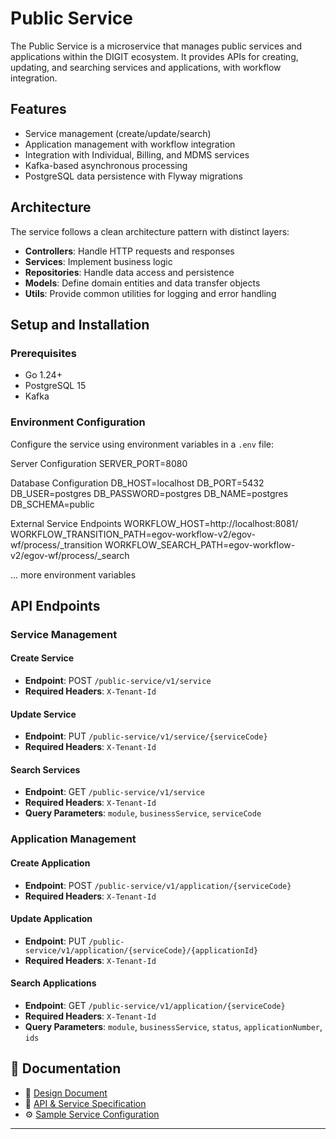 # Public Service

The Public Service is a microservice that manages public services and applications within the DIGIT ecosystem. It provides APIs for creating, updating, and searching services and applications, with workflow integration.

## Features

- Service management (create/update/search)
- Application management with workflow integration
- Integration with Individual, Billing, and MDMS services
- Kafka-based asynchronous processing
- PostgreSQL data persistence with Flyway migrations

## Architecture

The service follows a clean architecture pattern with distinct layers:

- **Controllers**: Handle HTTP requests and responses
- **Services**: Implement business logic
- **Repositories**: Handle data access and persistence
- **Models**: Define domain entities and data transfer objects
- **Utils**: Provide common utilities for logging and error handling

## Setup and Installation

### Prerequisites

- Go 1.24+
- PostgreSQL 15
- Kafka

### Environment Configuration

Configure the service using environment variables in a `.env` file:

Server Configuration
SERVER_PORT=8080

Database Configuration
DB_HOST=localhost
DB_PORT=5432
DB_USER=postgres
DB_PASSWORD=postgres
DB_NAME=postgres
DB_SCHEMA=public

External Service Endpoints
WORKFLOW_HOST=http://localhost:8081/
WORKFLOW_TRANSITION_PATH=egov-workflow-v2/egov-wf/process/_transition
WORKFLOW_SEARCH_PATH=egov-workflow-v2/egov-wf/process/_search

... more environment variables

## API Endpoints

### Service Management

#### Create Service
- **Endpoint**: POST `/public-service/v1/service`
- **Required Headers**: `X-Tenant-Id`

#### Update Service
- **Endpoint**: PUT `/public-service/v1/service/{serviceCode}`
- **Required Headers**: `X-Tenant-Id`

#### Search Services
- **Endpoint**: GET `/public-service/v1/service`
- **Required Headers**: `X-Tenant-Id`
- **Query Parameters**: `module`, `businessService`, `serviceCode`

### Application Management

#### Create Application
- **Endpoint**: POST `/public-service/v1/application/{serviceCode}`
- **Required Headers**: `X-Tenant-Id`

#### Update Application
- **Endpoint**: PUT `/public-service/v1/application/{serviceCode}/{applicationId}`
- **Required Headers**: `X-Tenant-Id`

#### Search Applications
- **Endpoint**: GET `/public-service/v1/application/{serviceCode}`
- **Required Headers**: `X-Tenant-Id`
- **Query Parameters**: `module`, `businessService`, `status`, `applicationNumber`, `ids`



## 📄 Documentation

- 📐 [Design Document](https://docs.google.com/document/d/13LR7TQMsIg0nD5-Wdl4kj1r3kYjzLyKD0FVzvJkkR3s/edit?tab=t.0#heading=h.gfwh8242orfp)  
- 📑 [API & Service Specification](https://editor.swagger.io/?url=https://raw.githubusercontent.com/egovernments/DIGIT-Studio/refs/heads/master/design/generic-service.yaml)  
- ⚙️ [Sample Service Configuration](./design/serviceConfig.json)

---
